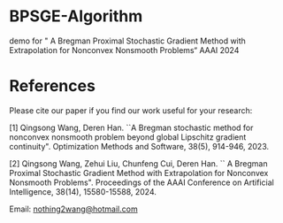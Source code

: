 # BPSGE-Algorithm
demo for " A Bregman Proximal Stochastic Gradient Method with Extrapolation for Nonconvex Nonsmooth Problems“ AAAI 2024


# References
Please cite our paper if you find our work useful for your research:

[1] Qingsong Wang, Deren Han. ``A Bregman stochastic method for nonconvex nonsmooth problem beyond global Lipschitz gradient continuity". Optimization Methods and Software, 38(5), 914-946, 2023.

[2] Qingsong Wang, Zehui Liu, Chunfeng Cui, Deren Han. `` A Bregman Proximal Stochastic Gradient Method with Extrapolation for Nonconvex Nonsmooth Problems".  Proceedings of the AAAI Conference on Artificial Intelligence, 38(14), 15580-15588, 2024.


Email: nothing2wang@hotmail.com
